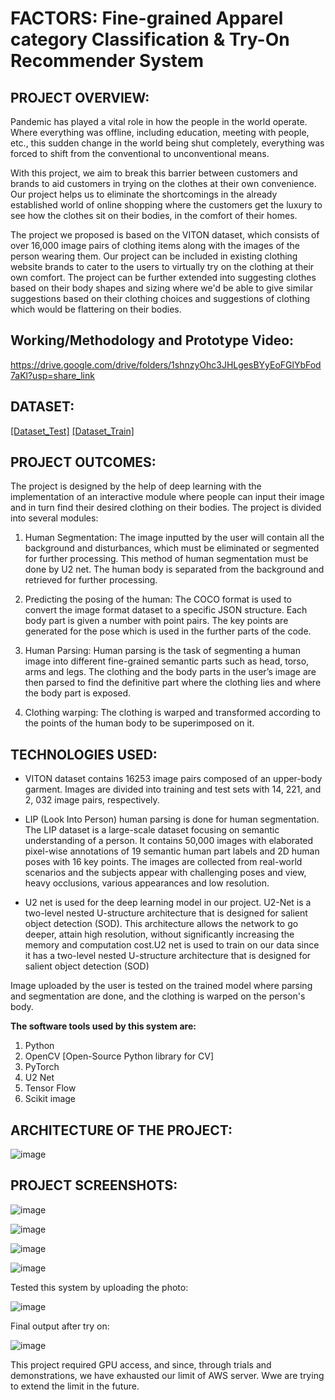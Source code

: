 # **FACTORS: Fine-grained Apparel category Classification & Try-On Recommender System**

## **PROJECT OVERVIEW:** 
Pandemic has played a vital role in how the people in the world operate. Where everything was offline, including education, meeting with people, etc., this sudden change in the world being shut completely, everything was forced to shift from the conventional to unconventional means. 

With this project, we aim to break this barrier between customers and brands to aid customers in trying on the clothes at their own convenience. Our project helps us to eliminate the shortcomings in the already established world of online shopping where the customers get the luxury to see how the clothes sit on their bodies, in the comfort of their homes.

The project we proposed is based on the VITON dataset, which consists of over 16,000 image pairs of clothing items along with the images of the person wearing them. Our project can be included in existing clothing website brands to cater to the users to virtually try on the clothing at their own comfort. The project can be further extended into suggesting clothes based on their body shapes and sizing where we'd be able to give similar suggestions based on their clothing choices and suggestions of clothing which would be flattering on their bodies.

## **Working/Methodology and Prototype Video:**

https://drive.google.com/drive/folders/1shnzyOhc3JHLgesBYyEoFGlYbFod7aKl?usp=share_link

## **DATASET:**
[[Dataset_Test]](https://drive.google.com/file/d/1tE7hcVFm8Td8kRh5iYRBSDFdvZIkbUIR/view?usp=sharing) 
[[Dataset_Train]](https://drive.google.com/file/d/1lHNujZIq6KVeGOOdwnOXVCSR5E7Kv6xv/view?usp=sharing)

## **PROJECT OUTCOMES:** 
The project is designed by the help of deep learning with the implementation of an interactive module where people can input their image and in turn find their desired clothing on their bodies. The project is divided into several modules: 

1. Human Segmentation: The image inputted by the user will contain all the background and disturbances, which must be eliminated or segmented for further processing. This method of human segmentation must be done by U2 net. The human body is separated from the background and retrieved for further processing. 

2. Predicting the posing of the human: The COCO format is used to convert the image format dataset to a specific JSON structure. Each body part is given a number with point pairs. The key points are generated for the pose which is used in the further parts of the code. 

3. Human Parsing: Human parsing is the task of segmenting a human image into different fine-grained semantic parts such as head, torso, arms and legs. The clothing and the body parts in the user’s image are then parsed to find the definitive part where the clothing lies and where the body part is exposed. 

4. Clothing warping: The clothing is warped and transformed according to the points of the human body to be superimposed on it. 

## **TECHNOLOGIES USED:** 
- VITON dataset contains 16253 image pairs composed of an upper-body garment. Images are divided into training and test sets with 14, 221, and 2, 032 image pairs, respectively.

- LIP (Look Into Person) human parsing is done for human segmentation. The LIP dataset is a large-scale dataset focusing on semantic understanding of a person. It contains 50,000 images with elaborated pixel-wise annotations of 19 semantic human part labels and 2D human poses with 16 key points. The images are collected from real-world scenarios and the subjects appear with challenging poses and view, heavy occlusions, various appearances and low resolution.

- U2 net is used for the deep learning model in our project. U2-Net is a two-level nested U-structure architecture that is designed for salient object detection (SOD). This architecture allows the network to go deeper, attain high resolution, without significantly increasing the memory and computation cost.U2 net is used to train on our data since it has a two-level nested U-structure architecture that is designed for salient object detection (SOD)

Image uploaded by the user is tested on the trained model where parsing and segmentation are done, and the clothing is warped on the person's body.

**The software tools used by this system are:**
1.	Python 
2.	OpenCV [Open-Source Python library for CV]
3.	PyTorch
4.	U2 Net 
5.	Tensor Flow
6.	Scikit image

## **ARCHITECTURE OF THE PROJECT:**

![image](https://user-images.githubusercontent.com/79203522/207046985-fb0db567-7561-4d3b-90dd-0d59d9f36c50.png)

## **PROJECT SCREENSHOTS:**
![image](https://user-images.githubusercontent.com/79203522/207047085-42a583ec-3080-4721-a5a8-37de9452c4d1.png)

![image](https://user-images.githubusercontent.com/79203522/207047117-4b913e9e-8113-4160-990d-ae402a94f500.png)

![image](https://user-images.githubusercontent.com/79203522/207047191-0209d0dc-1754-48dc-bb0e-f46a1f6fb873.png)

![image](https://user-images.githubusercontent.com/79203522/207047207-6de06c44-6cb0-48db-885e-47c7702fea72.png)

Tested this system by uploading the photo:

![image](https://user-images.githubusercontent.com/79203522/207047238-1f3bd1aa-24e3-4802-a98f-f381948ab566.png)

Final output after try on:

![image](https://user-images.githubusercontent.com/79203522/207047292-2957c7a0-0f5a-455b-af44-d9b3041b9c77.png)

This project required GPU access, and since, through trials and demonstrations, we have exhausted our limit of AWS server. Wwe are trying to extend the limit in the future. 


